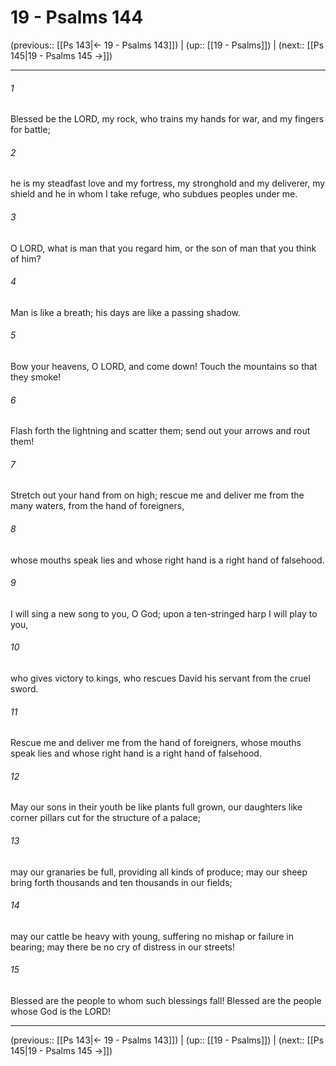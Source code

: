 # 19 - Psalms 144

(previous:: [[Ps 143|← 19 - Psalms 143]]) | (up:: [[19 - Psalms]]) | (next:: [[Ps 145|19 - Psalms 145 →]])

***


###### 1 
Blessed be the LORD, my rock, who trains my hands for war, and my fingers for battle; 

###### 2 
he is my steadfast love and my fortress, my stronghold and my deliverer, my shield and he in whom I take refuge, who subdues peoples under me. 

###### 3 
O LORD, what is man that you regard him, or the son of man that you think of him? 

###### 4 
Man is like a breath; his days are like a passing shadow. 

###### 5 
Bow your heavens, O LORD, and come down! Touch the mountains so that they smoke! 

###### 6 
Flash forth the lightning and scatter them; send out your arrows and rout them! 

###### 7 
Stretch out your hand from on high; rescue me and deliver me from the many waters, from the hand of foreigners, 

###### 8 
whose mouths speak lies and whose right hand is a right hand of falsehood. 

###### 9 
I will sing a new song to you, O God; upon a ten-stringed harp I will play to you, 

###### 10 
who gives victory to kings, who rescues David his servant from the cruel sword. 

###### 11 
Rescue me and deliver me from the hand of foreigners, whose mouths speak lies and whose right hand is a right hand of falsehood. 

###### 12 
May our sons in their youth be like plants full grown, our daughters like corner pillars cut for the structure of a palace; 

###### 13 
may our granaries be full, providing all kinds of produce; may our sheep bring forth thousands and ten thousands in our fields; 

###### 14 
may our cattle be heavy with young, suffering no mishap or failure in bearing; may there be no cry of distress in our streets! 

###### 15 
Blessed are the people to whom such blessings fall! Blessed are the people whose God is the LORD!

***

(previous:: [[Ps 143|← 19 - Psalms 143]]) | (up:: [[19 - Psalms]]) | (next:: [[Ps 145|19 - Psalms 145 →]])
